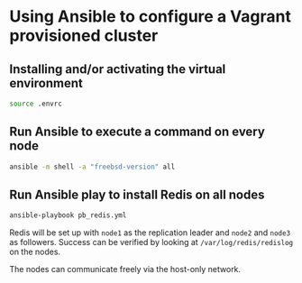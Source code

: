 # Using Ansible to configure a Vagrant provisioned cluster

## Installing and/or activating the virtual environment

```sh
source .envrc
````

## Run Ansible to execute a command on every node

```sh
ansible -m shell -a "freebsd-version" all
```

## Run Ansible play to install Redis on all nodes

```sh
ansible-playbook pb_redis.yml
```

Redis will be set up with `node1` as the replication leader and
`node2` and `node3` as followers. Success can be verified by looking
at `/var/log/redis/redislog` on the nodes.

The nodes can communicate freely via the host-only network.
